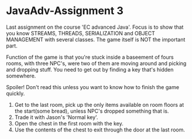 # JavaAdv-Assignment 3

Last assignment on the course 'EC advanced Java'.
Focus is to show that you know STREAMS, THREADS, SERIALIZATION and OBJECT MANAGEMENT with several classes.
The game itself is NOT the important part.

Function of the game is that you're stuck inside a baseement of fours rooms,
with three NPC's, were two of them are moving around and picking and dropping stuff.
You need to get out by finding a key that's hidden somewhere.

Spoiler! 
Don't read this unless you want to know how to finish the game quickly.
1. Get to the last room, pick up the only items available on room floors at the start(some bread), unless NPC's dropped something that is.
2. Trade it with Jason's 'Normal key'.
3. Open the chest in the first room with the key.
4. Use the contents of the chest to exit through the door at the last room.
